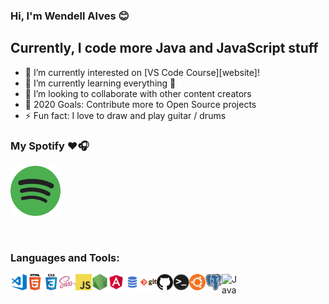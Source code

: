 ### Hi, I'm Wendell Alves 😊️

## Currently, I code more Java and JavaScript stuff

- 🔭 I’m currently interested on  [VS Code Course][website]!
- 🌱 I’m currently learning everything 🤣
- 👯 I’m looking to collaborate with other content creators
- 🥅 2020 Goals: Contribute more to Open Source projects
- ⚡ Fun fact: I love to draw and play guitar / drums

### My Spotify ❤️🎧
[<img src="./img/spotify.png" alt="Spotify" width="80" />](https://open.spotify.com/user/u5mkf7vg266pmjqwh7y7d1h9z)

<br />

### Languages and Tools:

<img align="left" alt="Visual Studio Code" width="26px" src="./img/visual-studio-code.png" />
<img align="left" alt="HTML5" width="26px" src="./img/html.png" />
<img align="left" alt="CSS3" width="26px" src="./img/css.png" />
<img align="left" alt="Sass" width="26px" src="./img/sass.png" />
<img align="left" alt="JavaScript" width="26px" src="./img/javascript.png" />
<img align="left" alt="Node.js" width="26px" src="./img/nodejs.png" />
<img align="left" alt="Angular" width="26px" src="./img/angular.png" />
<img align="left" alt="SQL" width="26px" src="./img/sql.png" />
<img align="left" alt="Git" width="26px" src="./img/git.png" />
<img align="left" alt="GitHub" width="26px" src="./img/github.png" />
<img align="left" alt="Terminal" width="26px" src="./img/terminal.png" />
<img align="left" alt="Ubuntu" width="26px" src="./img/ubuntu.png" />
<img align="left" alt="PostgreSQL" width="26px" src="./img/postgresql.png" />
<img align="left" alt="Java" width="26px" src="./img/duke-java.png" />

